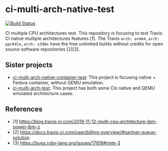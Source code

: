 # ci-multi-arch-native-test

[![Build Status](https://travis-ci.com/junaruga/ci-multi-arch-native-test.svg?branch=master)](https://travis-ci.com/junaruga/ci-multi-arch-native-test)

CI multiple CPU architectures test.
This repository is focusing to test Travis CI native multiple architectures features [1].
The Travis `arch: arm64`, `arch: ppc64le`, `arch: s390x` have the free unlimited builds without credits for open source software repositories [2][3].

## Sister projects

* [ci-multi-arch-native-container-test](https://github.com/junaruga/ci-multi-arch-native-container-test): This project is focusing native + Fedora container, without QEMU emulation.
* [ci-multi-arch-test](https://github.com/junaruga/ci-multi-arch-test): This project has both some CIs native and QEMU emulated architecture cases.

## References

* [1] https://blog.travis-ci.com/2019-11-12-multi-cpu-architecture-ibm-power-ibm-z
* [2] https://docs.travis-ci.com/user/billing-overview/#partner-queue-solution
* [3] https://bugs.ruby-lang.org/issues/17818#note-3
